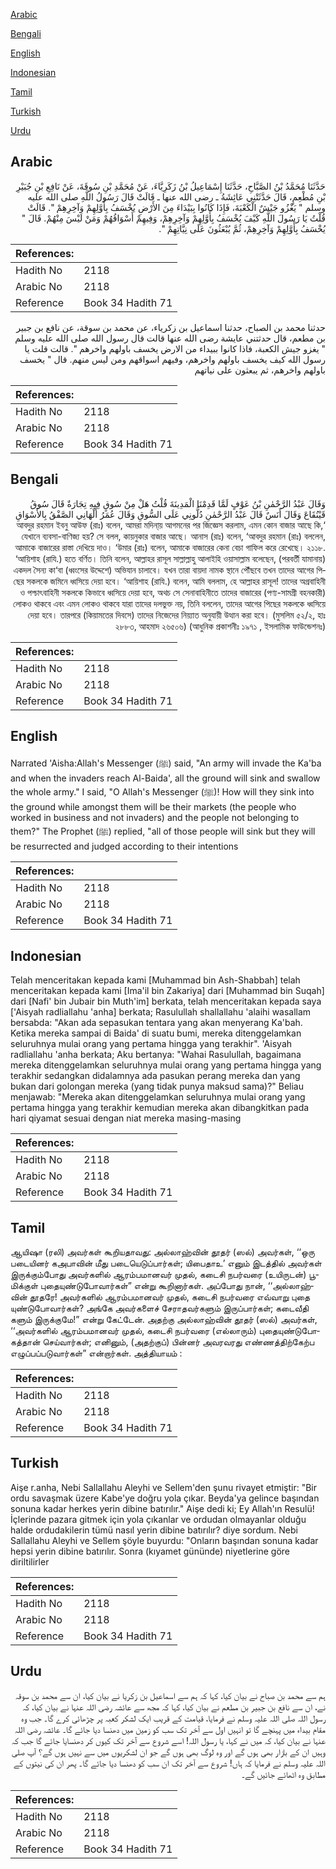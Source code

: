 [Arabic](#arabic)

[Bengali](#bengali)

[English](#english)

[Indonesian](#indonesian)

[Tamil](#tamil)

[Turkish](#turkish)

[Urdu](#urdu)

## Arabic


<div dir="rtl" lang="ar" style={{fontSize:'larger',backgroundColor:'#f8f9fa',padding:20}}>
حَدَّثَنَا مُحَمَّدُ بْنُ الصَّبَّاحِ، حَدَّثَنَا إِسْمَاعِيلُ بْنُ زَكَرِيَّاءَ، عَنْ مُحَمَّدِ بْنِ سُوقَةَ، عَنْ نَافِعِ بْنِ جُبَيْرِ بْنِ مُطْعِمٍ، قَالَ حَدَّثَتْنِي عَائِشَةُ ـ رضى الله عنها ـ قَالَتْ قَالَ رَسُولُ اللَّهِ صلى الله عليه وسلم ‏"‏ يَغْزُو جَيْشٌ الْكَعْبَةَ، فَإِذَا كَانُوا بِبَيْدَاءَ مِنَ الأَرْضِ يُخْسَفُ بِأَوَّلِهِمْ وَآخِرِهِمْ ‏"‏‏.‏ قَالَتْ قُلْتُ يَا رَسُولَ اللَّهِ كَيْفَ يُخْسَفُ بِأَوَّلِهِمْ وَآخِرِهِمْ، وَفِيهِمْ أَسْوَاقُهُمْ وَمَنْ لَيْسَ مِنْهُمْ‏.‏ قَالَ ‏"‏ يُخْسَفُ بِأَوَّلِهِمْ وَآخِرِهِمْ، ثُمَّ يُبْعَثُونَ عَلَى نِيَّاتِهِمْ ‏"‏‏.‏
</div>
<div style={{backgroundColor:'#f8f9fa',padding:20, marginBottom: 10}}><table> <thead> <tr> <th>References:</th> <th></th> </tr> </thead> <tbody><tr><td>Hadith No</td><td>2118</td></tr><tr><td>Arabic No</td><td>2118</td></tr><tr><td>Reference</td><td>Book 34 Hadith 71</td></tr></tbody></table></div>


<div dir="rtl" lang="ar" style={{fontSize:'larger',backgroundColor:'#f8f9fa',padding:20}}>
حدثنا محمد بن الصباح، حدثنا اسماعيل بن زكرياء، عن محمد بن سوقة، عن نافع بن جبير بن مطعم، قال حدثتني عايشة رضى الله عنها قالت قال رسول الله صلى الله عليه وسلم " يغزو جيش الكعبة، فاذا كانوا ببيداء من الارض يخسف باولهم واخرهم ". قالت قلت يا رسول الله كيف يخسف باولهم واخرهم، وفيهم اسواقهم ومن ليس منهم. قال " يخسف باولهم واخرهم، ثم يبعثون على نياتهم
</div>
<div style={{backgroundColor:'#f8f9fa',padding:20, marginBottom: 10}}><table> <thead> <tr> <th>References:</th> <th></th> </tr> </thead> <tbody><tr><td>Hadith No</td><td>2118</td></tr><tr><td>Arabic No</td><td>2118</td></tr><tr><td>Reference</td><td>Book 34 Hadith 71</td></tr></tbody></table></div>

## Bengali


<div dir="rtl" lang="bn" style={{fontSize:'larger',backgroundColor:'#f8f9fa',padding:20}}>
وَقَالَ عَبْدُ الرَّحْمٰنِ بْنُ عَوْفٍ لَمَّا قَدِمْنَا الْمَدِينَةَ قُلْتُ هَلْ مِنْ سُوقٍ فِيهِ تِجَارَةٌ قَالَ سُوقُ قَيْنُقَاعَ وَقَالَ أَنَسٌ قَالَ عَبْدُ الرَّحْمٰنِ دُلُّونِي عَلَى السُّوقِ وَقَالَ عُمَرُ أَلْهَانِي الصَّفْقُ بِالأَسْوَاقِ ‘আবদুর রহমান ইবনু আউফ (রাঃ) বলেন, আমরা মদিনা্য় আগমনের পর জিজ্ঞেস করলাম, এমন কোন বাজার আছে কি, যেখানে ব্যবসা-বাণিজ্য হয়? সে বলল, কায়নুকার বাজার আছে। আনাস (রাঃ) বলেন, ‘আবদুর রহমান (রাঃ) বললেন, আমাকে বাজারের রাস্তা দেখিয়ে দাও। ‘উমার (রাঃ) বলেন, আমাকে বাজারের কেনা বেচা গাফিল করে রেখেছে। ২১১৮. ‘আয়িশাহ (রাযি.) হতে বর্ণিত। তিনি বলেন, আল্লাহর রাসূল সাল্লাল্লাহু আলাইহি ওয়াসাল্লাম বলেছেন, (পরবর্তী যামানায়) একদল সৈন্য কা‘বা (ধ্বংসের উদ্দেশে) অভিযান চালাবে। যখন তারা বায়দা নামক স্থানে পৌঁছবে তখন তাদের আগের পিছের সকলকে জমিনে ধ্বসিয়ে দেয়া হবে। ‘আয়িশাহ (রাযি.) বলেন, আমি বললাম, হে আল্লাহর রাসূল! তাদের অগ্রবাহিনী ও পশ্চাৎবাহিনী সকলকে কিভাবে ধ্বসিয়ে দেয়া হবে, অথচ সে সেনাবাহিনীতে তাদের বাজারের (পণ্য-সামগ্রী বহনকারী) লোকও থাকবে এবং এমন লোকও থাকবে যারা তাদের দলভুক্ত নয়, তিনি বললেন, তাদের আগের পিছের সকলকে ধ্বসিয়ে দেয়া হবে। তারপরে (কিয়ামতের দিবসে) তাদের নিজেদের নিয়্যাত অনুযায়ী উত্থান করা হবে। (মুসলিম ৫২/২, হাঃ ২৮৮৩, আহমাদ ২৬৫০৬) (আধুনিক প্রকাশনীঃ ১৯৭১ , ইসলামিক ফাউন্ডেশনঃ)
</div>
<div style={{backgroundColor:'#f8f9fa',padding:20, marginBottom: 10}}><table> <thead> <tr> <th>References:</th> <th></th> </tr> </thead> <tbody><tr><td>Hadith No</td><td>2118</td></tr><tr><td>Arabic No</td><td>2118</td></tr><tr><td>Reference</td><td>Book 34 Hadith 71</td></tr></tbody></table></div>

## English


<div dir="ltr" lang="en" style={{fontSize:'larger',backgroundColor:'#f8f9fa',padding:20}}>
Narrated 'Aisha:Allah's Messenger (ﷺ) said, "An army will invade the Ka'ba and when the invaders reach Al-Baida', all the ground will sink and swallow the whole army." I said, "O Allah's Messenger (ﷺ)! How will they sink into the ground while amongst them will be their markets (the people who worked in business and not invaders) and the people not belonging to them?" The Prophet (ﷺ) replied, "all of those people will sink but they will be resurrected and judged according to their intentions
</div>
<div style={{backgroundColor:'#f8f9fa',padding:20, marginBottom: 10}}><table> <thead> <tr> <th>References:</th> <th></th> </tr> </thead> <tbody><tr><td>Hadith No</td><td>2118</td></tr><tr><td>Arabic No</td><td>2118</td></tr><tr><td>Reference</td><td>Book 34 Hadith 71</td></tr></tbody></table></div>

## Indonesian


<div dir="ltr" lang="id" style={{fontSize:'larger',backgroundColor:'#f8f9fa',padding:20}}>
Telah menceritakan kepada kami [Muhammad bin Ash-Shabbah] telah menceritakan kepada kami [Ima'il bin Zakariya] dari [Muhammad bin Suqah] dari [Nafi' bin Jubair bin Muth'im] berkata, telah menceritakan kepada saya ['Aisyah radliallahu 'anha] berkata; Rasulullah shallallahu 'alaihi wasallam bersabda: "Akan ada sepasukan tentara yang akan menyerang Ka'bah. Ketika mereka sampai di Baida' di suatu bumi, mereka ditenggelamkan seluruhnya mulai orang yang pertama hingga yang terakhir". 'Aisyah radliallahu 'anha berkata; Aku bertanya: "Wahai Rasulullah, bagaimana mereka ditenggelamkan seluruhnya mulai orang yang pertama hingga yang terakhir sedangkan didalamnya ada pasukan perang mereka dan yang bukan dari golongan mereka (yang tidak punya maksud sama)?" Beliau menjawab: "Mereka akan ditenggelamkan seluruhnya mulai orang yang pertama hingga yang terakhir kemudian mereka akan dibangkitkan pada hari qiyamat sesuai dengan niat mereka masing-masing
</div>
<div style={{backgroundColor:'#f8f9fa',padding:20, marginBottom: 10}}><table> <thead> <tr> <th>References:</th> <th></th> </tr> </thead> <tbody><tr><td>Hadith No</td><td>2118</td></tr><tr><td>Arabic No</td><td>2118</td></tr><tr><td>Reference</td><td>Book 34 Hadith 71</td></tr></tbody></table></div>

## Tamil


<div dir="ltr" lang="ta" style={{fontSize:'larger',backgroundColor:'#f8f9fa',padding:20}}>
ஆயிஷா (ரலி) அவர்கள் கூறியதாவது: அல்லாஹ்வின் தூதர் (ஸல்) அவர்கள், ‘‘ஒரு படையினர் கஅபாவின் மீது படையெடுப்பார்கள்; யிபைதாஉ’ எனும் இடத்தில் அவர்கள் இருக்கும்போது அவர்களில் ஆரம்பமானவர் முதல், கடைசி நபர்வரை (உயிருடன்) பூமிக்குள் புதையுண்டுபோவார்கள்” என்று கூறினார்கள். அப்போது நான், ‘‘அல்லாஹ்வின் தூதரே! அவர்களில் ஆரம்பமானவர் முதல், கடைசி நபர்வரை எவ்வாறு புதை யுண்டுபோவார்கள்? அங்கே அவர்களைச் சேராதவர்களும் இருப்பார்கள்; கடைவீதி களும் இருக்குமே!” என்று கேட்டேன். அதற்கு அல்லாஹ்வின் தூதர் (ஸல்) அவர்கள், ‘‘அவர்களில் ஆரம்பமானவர் முதல், கடைசி நபர்வரை (எல்லாரும்) புதையுண்டுபோகத்தான் செய்வார்கள்; எனினும், (அதற்குப்) பின்னர் அவரவரது எண்ணத்திற்கேற்ப எழுப்பப்படுவார்கள்” என்றார்கள். அத்தியாயம் :
</div>
<div style={{backgroundColor:'#f8f9fa',padding:20, marginBottom: 10}}><table> <thead> <tr> <th>References:</th> <th></th> </tr> </thead> <tbody><tr><td>Hadith No</td><td>2118</td></tr><tr><td>Arabic No</td><td>2118</td></tr><tr><td>Reference</td><td>Book 34 Hadith 71</td></tr></tbody></table></div>

## Turkish


<div dir="ltr" lang="tr" style={{fontSize:'larger',backgroundColor:'#f8f9fa',padding:20}}>
Aişe r.anha, Nebi Sallallahu Aleyhi ve Sellem'den şunu rivayet etmiştir: "Bir ordu savaşmak üzere Kabe'ye doğru yola çıkar. Beyda'ya gelince başından sonuna kadar herkes yerin dibine batırılır." Aişe dedi ki; Ey Allah'ın Resulü! İçlerinde pazara gitmek için yola çıkanlar ve ordudan olmayanlar olduğu halde ordudakilerin tümü nasıl yerin dibine batırılır? diye sordum. Nebi Sallallahu Aleyhi ve Sellem şöyle buyurdu: "Onların başından sonuna kadar hepsi yerin dibine batırılır. Sonra (kıyamet gününde) niyetlerine göre diriltilirler
</div>
<div style={{backgroundColor:'#f8f9fa',padding:20, marginBottom: 10}}><table> <thead> <tr> <th>References:</th> <th></th> </tr> </thead> <tbody><tr><td>Hadith No</td><td>2118</td></tr><tr><td>Arabic No</td><td>2118</td></tr><tr><td>Reference</td><td>Book 34 Hadith 71</td></tr></tbody></table></div>

## Urdu


<div dir="rtl" lang="ur" style={{fontSize:'larger',backgroundColor:'#f8f9fa',padding:20}}>
ہم سے محمد بن صباح نے بیان کیا، کہا کہ ہم سے اسماعیل بن زکریا نے بیان کیا، ان سے محمد بن سوقہ نے، ان سے نافع بن جبیر بن مطعم نے بیان کیا، کہا کہ مجھ سے عائشہ رضی اللہ عنہا نے بیان کیا، کہ رسول اللہ صلی اللہ علیہ وسلم نے فرمایا، قیامت کے قریب ایک لشکر کعبہ پر چڑھائی کرے گا۔ جب وہ مقام بیداء میں پہنچے گا تو انہیں اول سے آخر تک سب کو زمین میں دھنسا دیا جائے گا۔ عائشہ رضی اللہ عنہا نے بیان کیا، کہ میں نے کہا، یا رسول اللہ! اسے شروع سے آخر تک کیوں کر دھنسایا جائے گا جب کہ وہیں ان کے بازار بھی ہوں گے اور وہ لوگ بھی ہوں گے جو ان لشکریوں میں سے نہیں ہوں گے؟ آپ صلی اللہ علیہ وسلم نے فرمایا کہ ہاں! شروع سے آخر تک ان سب کو دھنسا دیا جائے گا۔ پھر ان کی نیتوں کے مطابق وہ اٹھائے جائیں گے۔
</div>
<div style={{backgroundColor:'#f8f9fa',padding:20, marginBottom: 10}}><table> <thead> <tr> <th>References:</th> <th></th> </tr> </thead> <tbody><tr><td>Hadith No</td><td>2118</td></tr><tr><td>Arabic No</td><td>2118</td></tr><tr><td>Reference</td><td>Book 34 Hadith 71</td></tr></tbody></table></div>